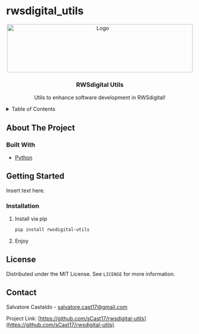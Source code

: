 # rwsdigital_utils

<div id="top"></div>
<div align="center">
  <a href="https://github.com/sCast17/rwsdigital-utils">
    <img src="https://i0.wp.com/www.rwsdigital.com/wp-content/uploads/2018/09/logo-copyright.png?fit=708%2C177&ssl=1"" 
         alt="Logo" width="500" height="130" align="center">
  </a>

  <h3 align="center">RWSdigital Utils</h3>

  <p align="center">
    Utils to enhance software development in RWSdigital!
  </p>
</div>



<!-- TABLE OF CONTENTS -->
<details>
  <summary>Table of Contents</summary>
  <ol>
    <li>
      <a href="#about-the-project">About The Project</a>
      <ul>
        <li><a href="#built-with">Built With</a></li>
      </ul>
    </li>
    <li><a href="#license">License</a></li>
    <li><a href="#contact">Contact</a></li>
  </ol>
</details>


## About The Project
                          

### Built With

* [Python](https://www.python.org/)


## Getting Started

Insert text here.


### Installation

1. Install via pip
   ```sh
   pip install rwsdigital-utils
   ```
2. Enjoy


## License

Distributed under the MIT License. See `LICENSE` for more information.


## Contact

Salvatore Castaldo - salvatore.cast17@gmail.com

Project Link: [https://github.com/sCast17/rwsdigital-utils](https://github.com/sCast17/rwsdigital-utils)
